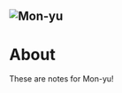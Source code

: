 ![Mon-yu](https://static.wikia.nocookie.net/experience-inc/images/3/31/Mon-yu_Logo.webp/revision/latest/scale-to-width-down/709?cb=20231123224416)
---
# About
These are notes for Mon-yu!